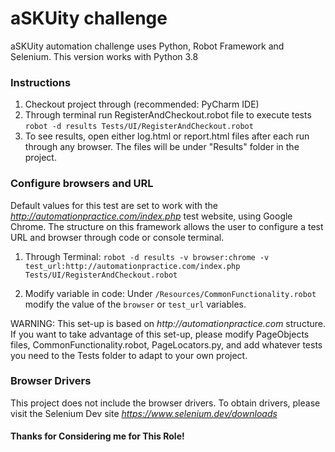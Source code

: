 # aSKUity challenge
aSKUity automation challenge uses Python, Robot Framework and Selenium. This version works with Python 3.8

### Instructions
1. Checkout project through (recommended: PyCharm IDE)
2. Through terminal run RegisterAndCheckout.robot file to execute tests
```robot -d results Tests/UI/RegisterAndCheckout.robot```
3. To see results, open either log.html or report.html files after each run through any browser. The files will be under "Results" folder in the project.

### Configure browsers and URL
Default values for this test are set to work with the _http://automationpractice.com/index.php_ test website, using Google Chrome. The structure on this framework allows the user to configure a test URL and browser through code or console terminal.

1. Through Terminal: 
```robot -d results -v browser:chrome -v test_url:http://automationpractice.com/index.php Tests/UI/RegisterAndCheckout.robot```

2. Modify variable in code:
Under `/Resources/CommonFunctionality.robot` modify the value of the `browser` or `test_url` variables.

WARNING: This set-up is based on _http://automationpractice.com_ structure. If you want to take advantage of this set-up, please modify PageObjects files, CommonFunctionality.robot, PageLocators.py, and add whatever tests you need to the Tests folder to adapt to your own project.

### Browser Drivers
This project does not include the browser drivers. 
To obtain drivers, please visit the Selenium Dev site _https://www.selenium.dev/downloads_


#### Thanks for Considering me for This Role!